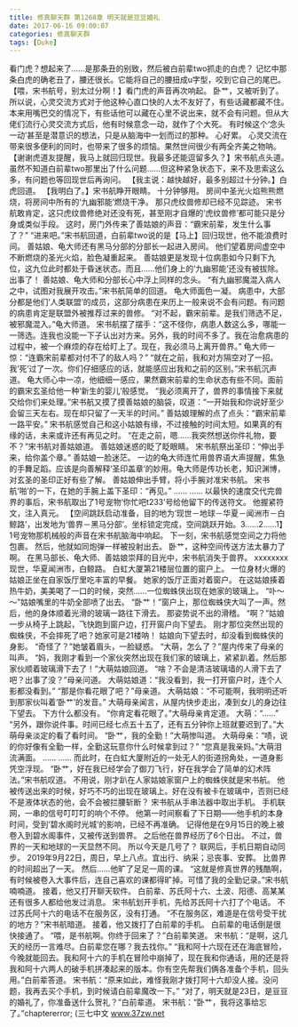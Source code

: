 ```yaml
---
title: 修真聊天群 第1268章 明天就是豆豆婚礼
date: 2017-06-16 09:00:07
categories: 修真聊天群
tags: [Duke]
---
```


看门虎？想起来了……是那条丑的别致，然后被白前辈two抓走的白虎？
记忆中那条白虎的确老丑了，腰还很长。它能将自己的腰扭成u字型，咬到它自己的尾巴。
【喂，宋书航号，别太过分啊！】看门虎的声音再次响起。
卧艹，又被听到了。
所以说，心灵交流方式对于他这种心直口快的人太不友好了，有些话藏都藏不住。
本来用嘴巴交的情况下，有些话他可以藏在心里不说出来，就不会有问题。但从大佬们流行心灵交流方式后，他有时候意念一动，就作了个大死。
有时候这个‘念头一动’甚至是潜意识的想法，只是从脑海中一划而过的那种。
心好累。
心灵交流在带来很多便利的同时，也带来了很多的烦恼。果然世间很少有两全齐美之物呐。
【谢谢虎道友提醒，我马上就回归现世。我最多还能逗留多久？】宋书航点头道。
虽然不知道白前辈two那里出了什么问题……但这种紧急状态下，来不及思索这么多，有问题也等回现世后再询问。
【我主说：越快越好，最多别超过十分钟。】白虎回道。
【我明白了。】宋书航睁开眼睛。
十分钟够用。
房间中圣光火焰熊熊燃烧，将房间中所有的‘九幽邪能’燃烧干净。
那只虎纹兽修却已经不见踪迹。
宋书航敢肯定，这只虎纹兽修绝对还没有死，甚至刚才自爆的‘虎纹兽修’都可能只是分身或类似手段。
这时，房门外传来了善姑娘的声音：“霸宋前辈，发生什么事了？”
“进来吧。”宋书航回道，白前辈two说的是【马上】回归现世，他不能浪费时间。
善姑娘、龟大师还有黑马分部的分部长一起进入房间。
他们望着房间虚空中不断燃烧的圣光火焰，脸色凝重起来。
善姑娘更是发现十位病患如今只剩下九位，这九位此时都处于昏迷状态。而且……他们身上的‘九幽邪能’还没有被拔除。
出事了！
善姑娘、龟大师和分部长心中浮上同样的念头。
“有九幽邪魔混入病人之中，试图对我展开攻击。”宋书航简单的回道。
龟大师面色一凝。
病患中，大部分都是他们‘人类联盟’的成员，这部分病患在来历上一般来说不会有问题。有问题的病患肯定是联盟外被推荐过来的兽修。
“对不起，霸宋前辈。是我们筛选不足，被邪魔混入。”龟大师道。
宋书航摆了摆手：“这不怪你，病患人数这么多，哪能一一筛选。连我也没能一下子认出对方来。另外，我的时间不多了。我在治愈病患的过程中，被一个麻烦的存在给盯上了。现在，我必须马上离开兽界。”
龟大师一惊：“连霸宋前辈都对付不了的敌人吗？”
“就在之前，我和对方隔空对了一招。我‘死’过了一次。你们仔细感应的话，就能感应出我和之前的区别。”宋书航沉声道。
龟大师心中一凉，他细细一感应，果然霸宋前辈的生命状态有些不同。面前的霸宋玄圣给他一种‘新生的婴儿’般感觉。
“我必须离开了，兽界的事情接下来就交给你们来处理。”宋书航又摸了摸善姑娘的脑袋，叹道：“一开始我和你说好至少会留三天左右。现在却只留了一天半的时间。”
善姑娘理解的点了点头：“霸宋前辈一路平安。”
宋书航感觉自己和这小姑娘有缘，不过接触的时间太短。如果真的有缘的话，未来或许还有再见之时。
“在走之前，嗯……我突然想送你件礼物，要不？”宋书航对善姑娘道。
善姑娘迷惑的眨了眨眼睛。
宋书航祭出圣印：“伸出手来，给你盖个章。”
善姑娘一脸迷茫。
一边的龟大师连忙用兽界语大声提醒，焦急的手舞足蹈。应该是向善解释‘圣印盖章’的妙用。龟大师是传功长老，知识渊博，对玄圣的圣印正好有些了解。
善姑娘伸出手臂，将小手腕对准宋书航。
宋书航‘啪’的一下，在她的手腕上盖下圣印：“再见。”
……
……
以最快的速度交代完兽界的事后，宋书航取出了1号宠物‘你忙吧t233’号给他留下的传送符文。
他握紧符文，注入真元。
【空间跳跃启动准备，目的地为‘现世－地球－华夏－闻洲市－白鲸路’，出发地为‘兽界－黑马分部’。坐标锁定完成，空间跳跃开始。3……2……1】1号宠物那机械般的声音在宋书航脑海中响起。
下一刻，宋书航感觉空间之力将他包裹。
然后，他就如同炮弹一样被投射出去。
卧艹，这种空间传送方法太暴力了啊。
在黑马部长、龟大师、善姑娘崇拜的目光中，宋书航消失于兽界。
xxxxxxxx
现世，华夏闻洲市，白鲸路。
白虹大厦第21楼层位置的窗户上。
一位身材火爆的姑娘正坐在自家饭厅里吃丰富的早餐。
她家的饭厅正面对着窗户。
在这姑娘揍着热牛奶，美美喝了一口的时候，突然……一位蜘蛛侠出现在她家的玻璃上。
“卟～～”姑娘嘴里的牛奶全部喷了出去。
“卧艹！”窗户上，那位蜘蛛侠大叫了一声。然后，他的身体顺着光滑的玻璃一路往下滑去。
那姿势说不出的滑稽。
“啊？”姑娘一步从椅子上跳起，飞快跑到窗户边，打开窗户向下望去。
刚才那位突然出现的蜘蛛侠，不会摔死了吧？她家可是21楼呐！
姑娘向下望去时，却没看到蜘蛛侠的身影。
“奇怪了？”她皱着眉头，一脸疑惑。
“大萌，怎么了？”屋内传来了母亲的叫声。
“妈，我刚才看到一个家伙突然出现在我们家的玻璃上，紧紧趴着。然后那家伙顺着玻璃滑下去了！”大萌姑娘回道。
“啥？不会是清洁玻璃墙的人滑下去了吧？出事了没？”母亲问道。
大萌姑娘道：“我没看到，我一打开窗户时，连个人影都没看到。”
“那是你看花眼了吧？”母亲道。
大萌姑娘：“不可能啊，我明明还听到那家伙叫着‘卧艹’的发音。”
大萌母亲闻言，从屋内快步走出，凑到女儿的身边往下望去。
下方什么都没有。
“你肯定看花眼了。”大萌母亲肯定道。
大萌：“……”
“另外，跟你说件事。时间已经七点五十五了，还有五分钟你上班就要迟到了。”大萌母亲淡定的看了看时间。
“卧艹，我的全勤！”大萌惨叫道。
大萌母亲：“啧，说的你好像有全勤一样，全勤这玩意你什么时候拿到过？”
“您真是我亲妈。”大萌泪流满面。
……
……
而此时，在白虹大厦附近的一处无人的街道拐角处，一道身影凭空浮现。
“卧艹，好在我已经学会了御刀飞行，好在我学会了简单的幻术阵法。”宋书航叹道。
不用说，刚才趴在人家姑娘家窗户上的蜘蛛侠就是宋书航。
他被传送出来的时候，好巧不巧的出现在玻璃上。好在没有被卡在玻璃中，否则已经不是液体状态的他，会不会被拦腰斩断？
宋书航从手串法器中取出手机。
手机联网，一串的信号叮叮叮的响个不停。
他第一时间察看了下日期——他手机的本身时间，受到‘碧水阁时光城’的影响，已经不再准确。
记得他是在9月15日的晚上被卷入到碧水阁事件，又被传送到兽界。
之后他在兽界经历了6个日出。
不过，兽界的一天和地球的一天显然不同。
所以今天是几号了？
联网后，手机日期自动同步。
2019年9月22日，周日，早上八点。宜出行、纳采；忌丧事、安葬。
比兽界的时间超出了一天。
然后……他旷了足足一周的课。
“这就是修真世界的残酷啊，有时候被卷入大事件后，连自己喜欢的课都得旷掉。可惜了我的全勤记录。”宋书航喃喃道。
接着，他又打开聊天软件。
白前辈、苏氏阿十六、土波、阳德、高某某还有很多人都给他发过消息。
宋书航划开手机，先给苏氏阿十六打了个电话。
不过苏氏阿十六的电话不在服务区，没有打通。
“不在服务区，难道是在信号受干扰的地方？”宋书航暗道。
接着，他又拨打了白前辈的手机。
白前辈的电话倒是很快接通了。
“喂，是书航啊。你终于回来了？”白前辈笑道。
宋书航：“是啊，这几天的经历一言难尽。白前辈您在哪？我去找你。”
“我和阿十六现在还在海底冒险，今晚就能回去。我和阿十六的手机在冒险中崩掉了，现在我和你通话，用的还是将我和阿十六两人的破手机拼凑起来的版本。你有空先帮我们俩各准备个手机，回头用。”白前辈答道。
宋书航：“原来如此，难怪我刚才拨打阿十六却没人接。没问题，我再去买个手机，到时候请白前辈魔改一下。”
“对了，明天就是23日，是豆豆的婚礼了，你准备送什么贺礼？”白前辈道。
宋书航：“卧艹，我将这事给忘了。”chaptererror;
(三七中文 www.37zw.net